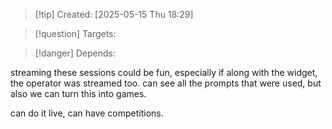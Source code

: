 
>[!tip] Created: [2025-05-15 Thu 18:29]

>[!question] Targets: 

>[!danger] Depends: 

streaming these sessions could be fun, especially if along with the widget, the operator was streamed too.  can see all the prompts that were used, but also we can turn this into games.

can do it live, can have competitions.